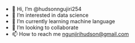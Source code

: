 - 👋 Hi, I’m @hudsonngujiri254
- 👀 I’m interested in data science
- 🌱 I’m currently learning machine language
- 💞️ I’m looking to collaborate 
- 📫 How to reach me ngunjirihudson@gmail.com

<!---
hudsonngujiri254/hudsonngujiri254 is a ✨ special ✨ repository because its `README.md` (this file) appears on your GitHub profile.
You can click the Preview link to take a look at your changes.
--->
